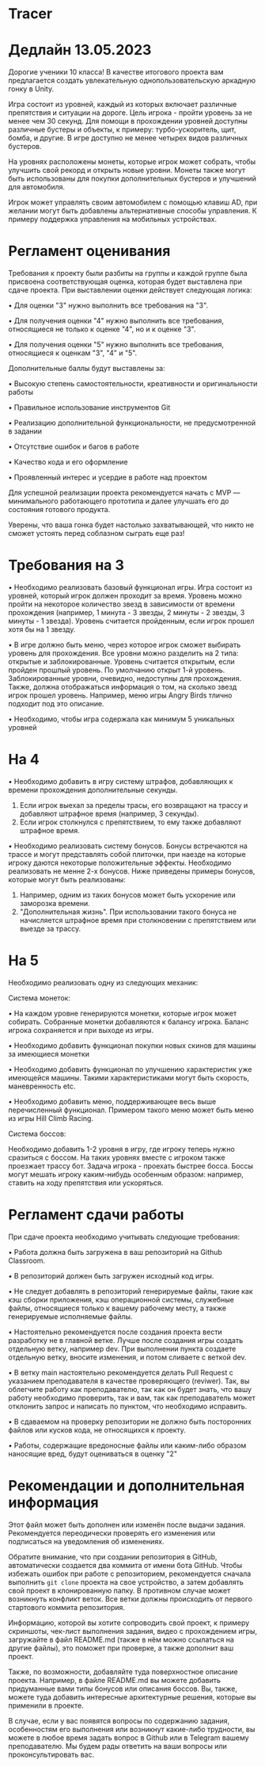 # Tracer
# Дедлайн 13.05.2023

Дорогие ученики 10 класса! В качестве итогового проекта вам предлагается создать увлекательную однопользовательскую аркадную гонку в Unity.

Игра состоит из уровней, каждый из которых включает различные препятствия и ситуации на дороге. 
Цель игрока - пройти уровень за не менее чем 30 секунд. Для помощи в прохождении уровней доступны различные бустеры и объекты, к примеру: турбо-ускоритель, щит, бомба, и другие. В игре доступно не менее четырех видов различных бустеров.

На уровнях расположены монеты, которые игрок может собрать, чтобы улучшить свой рекорд и открыть новые уровни. 
Монеты также могут быть использованы для покупки дополнительных бустеров и улучшений для автомобиля.

Игрок может управлять своим автомобилем с помощью клавиш AD, при желании могут быть добавлены альтернативные способы управления. К примеру поддержка управления на мобильных устройствах.

# Регламент оценивания

Требования к проекту были разбиты на группы и каждой группе была присвоена соответствующая оценка, которая будет выставлена при сдаче проекта. При выставлении оценки действует следующая логика:

  • Для оценки "3" нужно выполнить все требования на "3".
  
  • Для получения оценки "4" нужно выполнить все требования, относящиеся не только к оценке "4", но и к оценке "3".
  
  • Для получения оценки "5" нужно выполнить все требования, относящиеся к оценкам "3", "4" и "5".
  
Дополнительные баллы будут выставлены за:

  • Высокую степень самостоятельности, креативности и оригинальности работы
  
  • Правильное использование инструментов Git
  
  • Реализацию дополнительной функциональности, не предусмотренной в задании
  
  • Отсутствие ошибок и багов в работе
  
  • Качество кода и его оформление
  
  • Проявленный интерес и усердие в работе над проектом
  
Для успешной реализации проекта рекомендуется начать с MVP — минимального работающего прототипа и далее улучшать его до состояния готового продукта.

Уверены, что ваша гонка будет настолько захватывающей, что никто не сможет устоять перед соблазном сыграть еще раз!

# Требования на 3

• Необходимо реализовать базовый функционал игры. Игра состоит из уровней, который игрок должен проходит за время. Уровень можно пройти на некоторое количество звезд в зависимости от времени прохождения (например, 1 минута - 3 звезды, 2 минуты - 2 звезды, 3 минуты - 1 звезда). Уровень считается пройденным, если игрок прошел хотя бы на 1 звезду.

• В игре должно быть меню, через которое игрок сможет выбирать уровень для прохождения. Все уровни можно разделить на 2 типа: открытые и заблокированные. Уровень считается открытым, если пройден прошлый уровень. По умолчанию открыт 1-й уровень. Заблокированные уровни, очевидно, недоступны для прохождения. Также, должна отображаться информация о том, на сколько звезд игрок прошел уровень. Например, меню игры Angry Birds тлично подходит под это описание.

• Необходимо, чтобы игра содержала как минимум 5 уникальных уровней

# На 4

• Необходимо добавить в игру систему штрафов, добавляющих к времени прохождения дополнительные секунды.

   1. Если игрок выехал за пределы трасы, его возвращают на трассу и добавляют штрафное время (например, 3 секунды).
   2. Если игрок столкнулся с препятствием, то ему также добавляют штрафное время.

• Необходимо реализовать систему бонусов. Бонусы встречаются на трассе и могут представлять собой плиточки, при наезде на которые игроку даются некоторые положительные эффекты. Необходимо реализовать не менне 2-х бонусов. Ниже приведены примеры бонусов, которые могут быть реализованы:

   1. Например, одним из таких бонусов может быть ускорение или заморозка времени.
   2. "Дополнительная жизнь". При использовании такого бонуса не начисляется штрафное время при столкновении с препятствием или выезде за трассу.
   
# На 5

Необходимо реализовать одну из следующих механик:

Система монеток:

• На каждом уровне генерируются монетки, которые игрок может собирать. Собранные монетки добавляются к балансу игрока. Баланс игрока сохраняется и при выходе из игры.

• Необходимо добавить функционал покупки новых скинов для машины за имеющиеся монетки

• Необходимо добавить функционал по улучшению характеристик уже имеющейся машины. Такими характеристиками могут быть скорость, маневренность etc.

• Необходимо добавить меню, поддерживающее весь выше перечисленный функционал. Примером такого меню может быть меню из игры Hill Climb Racing.

Система боссов:

Необходимо добавить 1-2 уровня в игру, где игроку теперь нужно сразиться с боссом. На таких уровнях вместе с игроком также проезжает трассу бот. Задача игрока - проехать быстрее босса. Боссы могут мешать игроку каким-нибудь особенным образом: например, ставить на ходу препятствия или ускоряться.

# Регламент сдачи работы

При сдаче проекта необходимо учитывать следующие требования:

• Работа должна быть загружена в ваш репозиторий на Github Classroom.

• В репозиторий должен быть загружен исходный код игры.

• Не следует добавлять в репозиторий генерируемые файлы, такие как кэш сборки приложения, кэш операционной системы, служебные файлы, относящиеся только к вашему рабочему месту, а также генерируемые исполняемые файлы.

• Настоятельно рекомендуется после создания проекта вести разработку не в главной ветке. Лучше после создания игры создать отдельную ветку, например dev. При выполнении пункта создаете отдельную ветку, вносите изменения, и потом сливаете с веткой dev.

• В ветку main настоятельно рекомендуется делать Pull Request с указанием преподавателя в качестве проверяющего (reviwer). Так, вы облегчите работу как преподавателю, так как он будет знать, что вашу работу необходимо проверить, так и вам, так как преподаватель может отклонить запрос и написать по пунктом, что необходимо исправить.

• В сдаваемом на проверку репозитории не должно быть посторонних файлов или кусков кода, не относящихся к проекту.

• Работы, содержащие вредоносные файлы или каким-либо образом наносящие вред, будут оцениваться в оценку "2" 

# Рекомендации и дополнительная информация

Этот файл может быть дополнен или изменён после выдачи задания. Рекомендуется переодически проверять его изменения или подписаться на уведомления об изменениях.

Обратите внимание, что при создании репозитория в GitHub, автоматически создается два коммита от имени бота GitHub. Чтобы избежать ошибок при работе с репозиторием, рекомендуется сначала выполнить `git clone` проекта на свое устройство, а затем добавлять свой проект в клонированную папку. В противном случае может возникнуть конфликт веток. Все ветки должны происходить от первого стартового коммита репозитория.

Информацию, которой вы хотите сопроводить свой проект, к примеру скриншоты, чек-лист выполнения задания, видео с прохождением игры, загружайте в файл README.md (также в нём можно ссылаться на другие файлы), это поможет при проверке, а также дополнит ваш проект.

Также, по возможности, добавляйте туда поверхностное описание проекта. Например, в файле README.md вы можете добавить придуманные вами типы бонусов или описания боссов. Вы, также, можете туда добавить интересные архитектурные решения, которые вы применили в проекте.

В случае, если у вас появятся вопросы по содержанию задания, особенностям его выполнения или возникнут какие-либо трудности, вы можете в любое время задать вопрос в Github или в Telegram вашему преподавателю. Мы будем рады ответить на ваши вопросы или проконсультировать вас.
